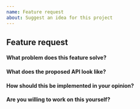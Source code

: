 ```yaml
---
name: Feature request
about: Suggest an idea for this project
---
```


<!-- Please don't delete this template or we'll close your issue -->
<!-- Please use English language -->
<!-- Before creating an issue please make sure you are using the latest version of Docsify. -->
<!-- Please ask questions on StackOverflow 👉 https://stackoverflow.com/questions/ask?tags=docsify -->

## Feature request

#### What problem does this feature solve?

#### What does the proposed API look like?

#### How should this be implemented in your opinion?

#### Are you willing to work on this yourself?
